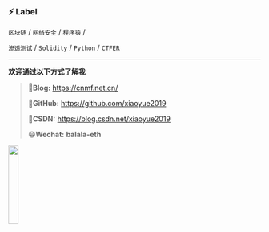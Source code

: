 ### ⚡ Label

 `区块链` / `网络安全` / `程序猿`  /

 `渗透测试` / `Solidity` / `Python` / `CTFER`

---

**欢迎通过以下方式了解我**

> 🥇**Blog:** https://cnmf.net.cn/
>
> 🥈**GitHub:** https://github.com/xiaoyue2019
>
> 🥉**CSDN:** https://blog.csdn.net/xiaoyue2019
>
> 😁**Wechat:** **balala-eth**


<img src="https://xiaoyue-blog.oss-cn-hangzhou.aliyuncs.com/%E5%BE%AE%E4%BF%A1%E5%9B%BE%E7%89%87_20200720134131.jpg"  width="20%" height="20%" />
